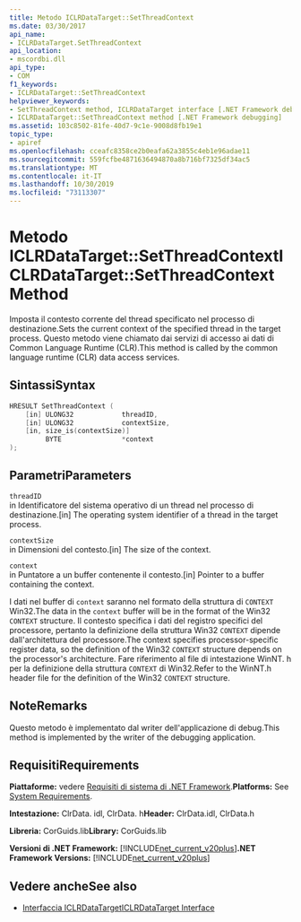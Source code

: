 ```yaml
---
title: Metodo ICLRDataTarget::SetThreadContext
ms.date: 03/30/2017
api_name:
- ICLRDataTarget.SetThreadContext
api_location:
- mscordbi.dll
api_type:
- COM
f1_keywords:
- ICLRDataTarget::SetThreadContext
helpviewer_keywords:
- SetThreadContext method, ICLRDataTarget interface [.NET Framework debugging]
- ICLRDataTarget::SetThreadContext method [.NET Framework debugging]
ms.assetid: 103c8502-81fe-40d7-9c1e-9008d8fb19e1
topic_type:
- apiref
ms.openlocfilehash: cceafc8358ce2b0eafa62a3855c4eb1e96adae11
ms.sourcegitcommit: 559fcfbe4871636494870a8b716bf7325df34ac5
ms.translationtype: MT
ms.contentlocale: it-IT
ms.lasthandoff: 10/30/2019
ms.locfileid: "73113307"
---
```

# <a name="iclrdatatargetsetthreadcontext-method"></a><span data-ttu-id="92555-102">Metodo ICLRDataTarget::SetThreadContext</span><span class="sxs-lookup"><span data-stu-id="92555-102">ICLRDataTarget::SetThreadContext Method</span></span>
<span data-ttu-id="92555-103">Imposta il contesto corrente del thread specificato nel processo di destinazione.</span><span class="sxs-lookup"><span data-stu-id="92555-103">Sets the current context of the specified thread in the target process.</span></span> <span data-ttu-id="92555-104">Questo metodo viene chiamato dai servizi di accesso ai dati di Common Language Runtime (CLR).</span><span class="sxs-lookup"><span data-stu-id="92555-104">This method is called by the common language runtime (CLR) data access services.</span></span>  
  
## <a name="syntax"></a><span data-ttu-id="92555-105">Sintassi</span><span class="sxs-lookup"><span data-stu-id="92555-105">Syntax</span></span>  
  
```cpp  
HRESULT SetThreadContext (  
    [in] ULONG32            threadID,  
    [in] ULONG32            contextSize,  
    [in, size_is(contextSize)]   
         BYTE               *context  
);  
```  
  
## <a name="parameters"></a><span data-ttu-id="92555-106">Parametri</span><span class="sxs-lookup"><span data-stu-id="92555-106">Parameters</span></span>  
 `threadID`  
 <span data-ttu-id="92555-107">in Identificatore del sistema operativo di un thread nel processo di destinazione.</span><span class="sxs-lookup"><span data-stu-id="92555-107">[in] The operating system identifier of a thread in the target process.</span></span>  
  
 `contextSize`  
 <span data-ttu-id="92555-108">in Dimensioni del contesto.</span><span class="sxs-lookup"><span data-stu-id="92555-108">[in] The size of the context.</span></span>  
  
 `context`  
 <span data-ttu-id="92555-109">in Puntatore a un buffer contenente il contesto.</span><span class="sxs-lookup"><span data-stu-id="92555-109">[in] Pointer to a buffer containing the context.</span></span>  
  
 <span data-ttu-id="92555-110">I dati nel buffer di `context` saranno nel formato della struttura di `CONTEXT` Win32.</span><span class="sxs-lookup"><span data-stu-id="92555-110">The data in the `context` buffer will be in the format of the Win32 `CONTEXT` structure.</span></span> <span data-ttu-id="92555-111">Il contesto specifica i dati del registro specifici del processore, pertanto la definizione della struttura Win32 `CONTEXT` dipende dall'architettura del processore.</span><span class="sxs-lookup"><span data-stu-id="92555-111">The context specifies processor-specific register data, so the definition of the Win32 `CONTEXT` structure depends on the processor's architecture.</span></span> <span data-ttu-id="92555-112">Fare riferimento al file di intestazione WinNT. h per la definizione della struttura `CONTEXT` di Win32.</span><span class="sxs-lookup"><span data-stu-id="92555-112">Refer to the WinNT.h header file for the definition of the Win32 `CONTEXT` structure.</span></span>  
  
## <a name="remarks"></a><span data-ttu-id="92555-113">Note</span><span class="sxs-lookup"><span data-stu-id="92555-113">Remarks</span></span>  
 <span data-ttu-id="92555-114">Questo metodo è implementato dal writer dell'applicazione di debug.</span><span class="sxs-lookup"><span data-stu-id="92555-114">This method is implemented by the writer of the debugging application.</span></span>  
  
## <a name="requirements"></a><span data-ttu-id="92555-115">Requisiti</span><span class="sxs-lookup"><span data-stu-id="92555-115">Requirements</span></span>  
 <span data-ttu-id="92555-116">**Piattaforme:** vedere [Requisiti di sistema di .NET Framework](../../../../docs/framework/get-started/system-requirements.md).</span><span class="sxs-lookup"><span data-stu-id="92555-116">**Platforms:** See [System Requirements](../../../../docs/framework/get-started/system-requirements.md).</span></span>  
  
 <span data-ttu-id="92555-117">**Intestazione:** ClrData. idl, ClrData. h</span><span class="sxs-lookup"><span data-stu-id="92555-117">**Header:** ClrData.idl, ClrData.h</span></span>  
  
 <span data-ttu-id="92555-118">**Libreria:** CorGuids.lib</span><span class="sxs-lookup"><span data-stu-id="92555-118">**Library:** CorGuids.lib</span></span>  
  
 <span data-ttu-id="92555-119">**Versioni di .NET Framework:** [!INCLUDE[net_current_v20plus](../../../../includes/net-current-v20plus-md.md)]</span><span class="sxs-lookup"><span data-stu-id="92555-119">**.NET Framework Versions:** [!INCLUDE[net_current_v20plus](../../../../includes/net-current-v20plus-md.md)]</span></span>  
  
## <a name="see-also"></a><span data-ttu-id="92555-120">Vedere anche</span><span class="sxs-lookup"><span data-stu-id="92555-120">See also</span></span>

- [<span data-ttu-id="92555-121">Interfaccia ICLRDataTarget</span><span class="sxs-lookup"><span data-stu-id="92555-121">ICLRDataTarget Interface</span></span>](../../../../docs/framework/unmanaged-api/debugging/iclrdatatarget-interface.md)
